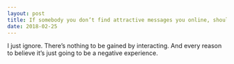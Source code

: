 ```yaml
---
layout: post
title: If somebody you don’t find attractive messages you online, should you tell him&#47;her you don&#39;t like him&#47;her, or just keep quiet?
date: 2018-02-25
---
```


<p>I just ignore. There’s nothing to be gained by interacting. And every reason to believe it’s just going to be a negative experience.</p>
